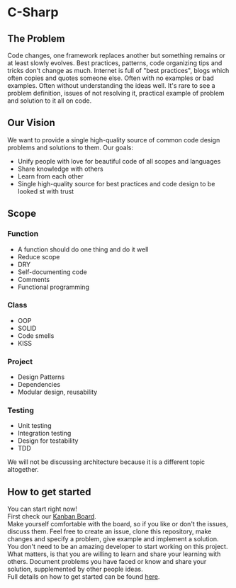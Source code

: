 # C-Sharp
## The Problem
Code changes, one framework replaces another but something remains or at least slowly evolves.
Best practices, patterns, code organizing tips and tricks don't change as much. 
Internet is full of "best practices", blogs which often copies and quotes someone else.
Often with no examples or bad examples. Often without understanding the ideas well. 
It's rare to see a problem definition, issues of not resolving it, practical example of problem and solution to it all on code.

## Our Vision
We want to provide a single high-quality source of common code design problems and solutions to them.
Our goals:
- Unify people with love for beautiful code of all scopes and languages
- Share knowledge with others
- Learn from each other
- Single high-quality source for best practices and code design to be looked st with trust

## Scope
### Function
- A function should do one thing and do it well
- Reduce scope
- DRY
- Self-documenting code
- Comments
- Functional programming
### Class
- OOP
- SOLID
- Code smells
- KISS
### Project
- Design Patterns
- Dependencies
- Modular design, reusability

### Testing
- Unit testing
- Integration testing
- Design for testability
- TDD
  
We will not be discussing architecture because it is a different topic altogether.

## How to get started
You can start right now!  
First check our [Kanban Board](board).  
Make yourself comfortable with the board, so if you like or don't the issues, discuss them. 
Feel free to create an issue, clone this repository, make changes and specify a problem, give example and implement a solution.  
You don't need to be an amazing developer to start working on this project. 
What matters, is that you are willing to learn and share your learning with others. 
Document problems you have faced or know and share your solution, supplemented by other people ideas.  
Full details on how to get started can be found [here](link).
